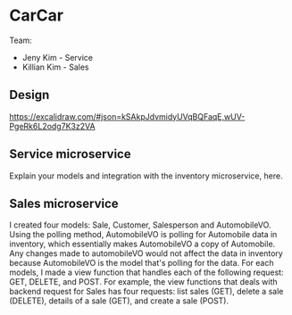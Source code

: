 # CarCar

Team:

* Jeny Kim - Service
* Killian Kim - Sales

## Design
https://excalidraw.com/#json=kSAkpJdvmidyUVqBQFaqE,wUV-PgeRk6L2odg7K3z2VA

## Service microservice

Explain your models and integration with the inventory
microservice, here.

## Sales microservice

I created four models: Sale, Customer, Salesperson and AutomobileVO.
Using the polling method, AutomobileVO is polling for Automobile data in inventory, which essentially makes AutomobileVO a copy of Automobile. Any changes made to automobileVO would not affect the data in inventory because AutomobileVO is the model that's polling for the data. For each models, I made a view function that handles each of the following request: GET, DELETE, and POST. For example, the view functions that deals with backend request for Sales has four requests: list sales (GET), delete a sale (DELETE), details of a sale (GET), and create a sale (POST).
